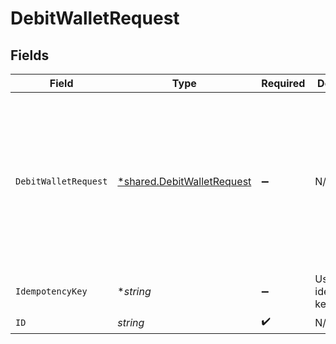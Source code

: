 # DebitWalletRequest


## Fields

| Field                                                                                         | Type                                                                                          | Required                                                                                      | Description                                                                                   | Example                                                                                       |
| --------------------------------------------------------------------------------------------- | --------------------------------------------------------------------------------------------- | --------------------------------------------------------------------------------------------- | --------------------------------------------------------------------------------------------- | --------------------------------------------------------------------------------------------- |
| `DebitWalletRequest`                                                                          | [*shared.DebitWalletRequest](../../../pkg/models/shared/debitwalletrequest.md)                | :heavy_minus_sign:                                                                            | N/A                                                                                           | {<br/>"amount": {<br/>"asset": "USD/2",<br/>"amount": 100<br/>},<br/>"metadata": {<br/>"key": ""<br/>},<br/>"pending": true<br/>} |
| `IdempotencyKey`                                                                              | **string*                                                                                     | :heavy_minus_sign:                                                                            | Use an idempotency key                                                                        |                                                                                               |
| `ID`                                                                                          | *string*                                                                                      | :heavy_check_mark:                                                                            | N/A                                                                                           |                                                                                               |